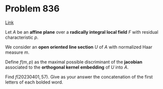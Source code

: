 # Problem 836

[Link](https://projecteuler.net/problem=836)

Let $A$ be an **affine plane** over a **radically integral local field** $F$ with residual characteristic $p$.

We consider an **open oriented line section** $U$ of $A$ with normalized Haar measure $m$.

Define $f(m, p)$ as the maximal possible discriminant of the **jacobian** associated to the **orthogonal kernel embedding** of $U$ into $A$.

Find $f(20230401, 57)$. Give as your answer the concatenation of the first letters of each bolded word.
